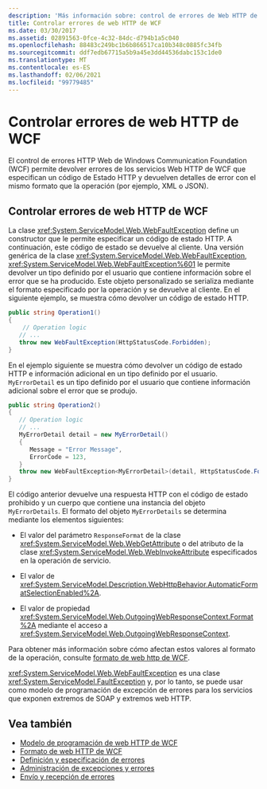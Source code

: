 ```yaml
---
description: 'Más información sobre: control de errores de Web HTTP de WCF'
title: Controlar errores de web HTTP de WCF
ms.date: 03/30/2017
ms.assetid: 02891563-0fce-4c32-84dc-d794b1a5c040
ms.openlocfilehash: 88483c249bc1b6b866517ca10b348c0885fc34fb
ms.sourcegitcommit: ddf7edb67715a5b9a45e3dd44536dabc153c1de0
ms.translationtype: MT
ms.contentlocale: es-ES
ms.lasthandoff: 02/06/2021
ms.locfileid: "99779485"
---
```

# <a name="wcf-web-http-error-handling"></a>Controlar errores de web HTTP de WCF

El control de errores HTTP Web de Windows Communication Foundation (WCF) permite devolver errores de los servicios Web HTTP de WCF que especifican un código de Estado HTTP y devuelven detalles de error con el mismo formato que la operación (por ejemplo, XML o JSON).  
  
## <a name="wcf-web-http-error-handling"></a>Controlar errores de web HTTP de WCF  

 La clase <xref:System.ServiceModel.Web.WebFaultException> define un constructor que le permite especificar un código de estado HTTP. A continuación, este código de estado se devuelve al cliente. Una versión genérica de la clase <xref:System.ServiceModel.Web.WebFaultException>, <xref:System.ServiceModel.Web.WebFaultException%601> le permite devolver un tipo definido por el usuario que contiene información sobre el error que se ha producido. Este objeto personalizado se serializa mediante el formato especificado por la operación y se devuelve al cliente. En el siguiente ejemplo, se muestra cómo devolver un código de estado HTTP.  
  
```csharp
public string Operation1()
{
    // Operation logic  
   // ...
   throw new WebFaultException(HttpStatusCode.Forbidden);
}  
```  
  
 En el ejemplo siguiente se muestra cómo devolver un código de estado HTTP e información adicional en un tipo definido por el usuario. `MyErrorDetail` es un tipo definido por el usuario que contiene información adicional sobre el error que se produjo.  
  
```csharp
public string Operation2()
{
   // Operation logic  
   // ...
   MyErrorDetail detail = new MyErrorDetail()
   {  
      Message = "Error Message",  
      ErrorCode = 123,  
   }  
   throw new WebFaultException<MyErrorDetail>(detail, HttpStatusCode.Forbidden);  
}  
```  
  
 El código anterior devuelve una respuesta HTTP con el código de estado prohibido y un cuerpo que contiene una instancia del objeto `MyErrorDetails`. El formato del objeto `MyErrorDetails` se determina mediante los elementos siguientes:  
  
- El valor del parámetro `ResponseFormat` de la clase <xref:System.ServiceModel.Web.WebGetAttribute> o del atributo de la clase <xref:System.ServiceModel.Web.WebInvokeAttribute> especificados en la operación de servicio.  
  
- El valor de <xref:System.ServiceModel.Description.WebHttpBehavior.AutomaticFormatSelectionEnabled%2A>.  
  
- El valor de propiedad <xref:System.ServiceModel.Web.OutgoingWebResponseContext.Format%2A> mediante el acceso a <xref:System.ServiceModel.Web.OutgoingWebResponseContext>.  
  
 Para obtener más información sobre cómo afectan estos valores al formato de la operación, consulte [formato de web http de WCF](wcf-web-http-formatting.md).  
  
 <xref:System.ServiceModel.Web.WebFaultException> es una clase <xref:System.ServiceModel.FaultException> y, por lo tanto, se puede usar como modelo de programación de excepción de errores para los servicios que exponen extremos de SOAP y extremos web HTTP.  
  
## <a name="see-also"></a>Vea también

- [Modelo de programación de web HTTP de WCF](wcf-web-http-programming-model.md)
- [Formato de web HTTP de WCF](wcf-web-http-formatting.md)
- [Definición y especificación de errores](../defining-and-specifying-faults.md)
- [Administración de excepciones y errores](../extending/handling-exceptions-and-faults.md)
- [Envío y recepción de errores](../sending-and-receiving-faults.md)
